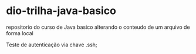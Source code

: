 # dio-trilha-java-basico
repositorio do curso de Java basico
alterando o conteudo de um arquivo de forma local

Teste de autenticação via chave .ssh;
